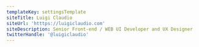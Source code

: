 ```yaml
---
templateKey: settingsTemplate
siteTitle: Luigi Claudio
siteUrl: 'htttps://luigiclaudio.com'
siteDescription: Senior Front-end / WEB UI Developer and UX Designer
twitterHandle: '@luigiclaudio'
---
```

